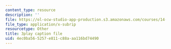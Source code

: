 ```yaml
---
content_type: resource
description: ''
file: https://ol-ocw-studio-app-production.s3.amazonaws.com/courses/14-01sc-principles-of-microeconomics-fall-2011/4ec0ba565257e811c88aaa116bd74490_1dL8mTyyjRM.srt
file_type: application/x-subrip
resourcetype: Other
title: 3play caption file
uid: 4ec0ba56-5257-e811-c88a-aa116bd74490
---
```

